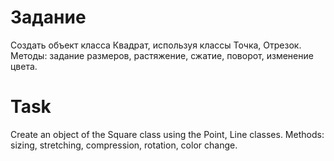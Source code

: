 # Задание
Создать объект класса Квадрат, используя классы Точка, Отрезок. Методы: задание размеров, растяжение, сжатие, поворот, изменение цвета.

# Task
Create an object of the Square class using the Point, Line classes. Methods: sizing, stretching, compression, rotation, color change.
